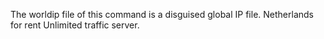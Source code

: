 The worldip file of this command is a disguised global IP file.
Netherlands for rent Unlimited traffic server.
